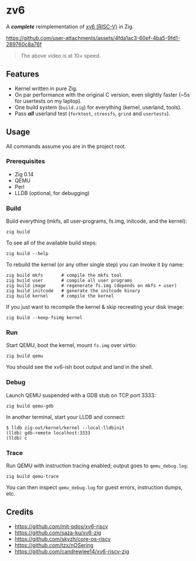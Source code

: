 # zv6

A **_complete_** reimplementation of [xv6 (RISC-V)](https://github.com/mit-pdos/xv6-riscv) in Zig.

https://github.com/user-attachments/assets/4fda1ac3-60ef-4ba5-9fd1-289760c8a76f

> The above video is at 10× speed.

## Features

- Kernel written in pure Zig.
- On par performance with the original C version, even slightly faster (~5s for usertests on my laptop).
- One build system (`build.zig`) for everything (kernel, userland, tools).
- Pass **_all_** userland test (`forktest`, `stressfs`, `grind` and `usertests`).

## Usage

All commands assume you are in the project root.

### Prerequisites

- Zig 0.14
- QEMU
- Perl
- LLDB (optional, for debugging)

### Build

Build everything (mkfs, all user‐programs, fs.img, initcode, and the kernel):

```
zig build
```

To see all of the available build steps:

```
zig build --help
```

To rebuild the kernel (or any other single step) you can invoke it by name:

```
zig build mkfs       # compile the mkfs tool
zig build user       # compile all user programs
zig build image      # regenerate fs.img (depends on mkfs + user)
zig build initcode   # generate the initcode binary
zig build kernel     # compile the kernel
```

If you just want to recompile the kernel & skip recreating your disk image:

```
zig build --keep‐fsimg kernel
```

### Run

Start QEMU, boot the kernel, mount `fs.img` over virtio:

```
zig build qemu
```

You should see the xv6-ish boot output and land in the shell.

### Debug

Launch QEMU suspended with a GDB stub on TCP port 3333:

```
zig build qemu-gdb
```

In another terminal, start your LLDB and connect:

```
$ lldb zig-out/kernel/kernel --local-lldbinit
(lldb) gdb-remote localhost:3333
(lldb) c
```

### Trace

Run QEMU with instruction tracing enabled; output goes to `qemu_debug.log`:

```
zig build qemu-trace
```

You can then inspect `qemu_debug.log` for guest errors, instruction dumps, etc.

## Credits

- https://github.com/mit-pdos/xv6-riscv
- https://github.com/saza-ku/xv6-zig
- https://github.com/skyzh/core-os-riscv
- https://github.com/tzx/nOSering
- https://github.com/candrewlee14/xv6-riscv-zig
